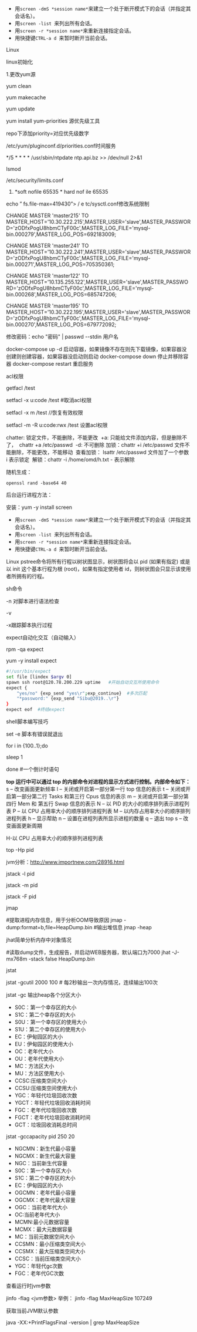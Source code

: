 - 用`screen -dmS *session name*`来建立一个处于断开模式下的会话（并指定其会话名）。
- 用`screen -list `来列出所有会话。
- 用`screen -r *session name*`来重新连接指定会话。
- 用快捷键`CTRL-a d `来暂时断开当前会话。

Linux

linux初始化

1.更改yum源

yum clean

yum makecache

yum update

yum install yum-priorities 源优先级工具

repo下添加priority=对应优先级数字

/etc/yum/pluginconf.d/priorities.conf时间服务

*/5 * * * * /usr/sbin/ntpdate ntp.api.bz >> /dev/null 2>&1

lsmod

/etc/security/limits.conf

1. *soft nofile 65535 * hard nof ile 65535 

echo ” fs.file-max=419430”> / e tc/sysctl.conf修改系统限制



CHANGE MASTER 'master215' TO MASTER_HOST='10.30.222.215',MASTER_USER='slave',MASTER_PASSWORD='zODfxPogU8hbmCTyF00c',MASTER_LOG_FILE='mysql-bin.000279',MASTER_LOG_POS=692183009;

CHANGE MASTER 'master241'  TO MASTER_HOST='10.30.222.241',MASTER_USER='slave',MASTER_PASSWORD='zODfxPogU8hbmCTyF00c',MASTER_LOG_FILE='mysql-bin.000271',MASTER_LOG_POS=705350361;

CHANGE MASTER  'master122'  TO MASTER_HOST='10.135.255.122',MASTER_USER='slave',MASTER_PASSWORD='zODfxPogU8hbmCTyF00c',MASTER_LOG_FILE='mysql-bin.000268',MASTER_LOG_POS=685747206;

CHANGE MASTER 'master195'  TO MASTER_HOST='10.30.222.195',MASTER_USER='slave',MASTER_PASSWORD='zODfxPogU8hbmCTyF00c',MASTER_LOG_FILE='mysql-bin.000270',MASTER_LOG_POS=679772092;





修改密码：echo "密码" | passwd --stdin 用户名

docker-compose up -d 启动容器，如果镜像不存在则先下载镜像，如果容器没创建则创建容器，如果容器没启动则启动
docker-compose down 停止并移除容器
docker-compose restart 重启服务

acl权限

getfacl /test

setfacl -x u:code /test     #取消acl权限

setfacl -x m /test                 //恢复有效权限

setfacl -m -R u:code:rwx /test  设置acl权限

chatter: 锁定文件，不能删除，不能更改
​        +a:  只能给文件添加内容，但是删除不了，
​              chattr +a  /etc/passwd
​        -d:      不可删除
​        加锁：chattr +i  /etc/passwd       文件不能删除，不能更改，不能移动
​        查看加锁： lsattr /etc/passwd      文件加了一个参数 i 表示锁定
​        解锁：chattr -i /home/omd/h.txt    - 表示解除

随机生成：

```
openssl rand -base64 40
```

后台运行进程方法：

安装：yum -y install screen

- 用`screen -dmS *session name*`来建立一个处于断开模式下的会话（并指定其会话名）。
- 用`screen -list `来列出所有会话。
- 用`screen -r *session name*`来重新连接指定会话。
- 用快捷键`CTRL-a d `来暂时断开当前会话。

Linux pstree命令将所有行程以树状图显示，树状图将会以 pid (如果有指定) 或是以 init 这个基本行程为根 (root)，如果有指定使用者 id，则树状图会只显示该使用者所拥有的行程。

sh命令

-n 对脚本进行语法检查

-v

-x跟踪脚本执行过程



expect自动化交互（自动输入）

rpm -qa expect

yum -y install expect

```bash
#!/usr/bin/expect
set file [lindex $argv 0]
spawn ssh root@120.78.200.229 uptime   #开始自动交互所使用命令
expect {
    "yes/no" {exp_send "yes\r";exp_continue}  #多次匹配
    "*password:" {exp_send "Sibu@2019..\r"}
}
expect eof  #终结expect
```





shell脚本编写技巧

set -e   脚本有错误就退出

for i in {100..1};do

   sleep 1

done          #一个倒计时语句



**top 运行中可以通过 top 的内部命令对进程的显示方式进行控制。内部命令如下：**
s – 改变画面更新频率
l – 关闭或开启第一部分第一行 top 信息的表示
t – 关闭或开启第一部分第二行 Tasks 和第三行 Cpus 信息的表示
m – 关闭或开启第一部分第四行 Mem 和 第五行 Swap 信息的表示
N – 以 PID 的大小的顺序排列表示进程列表
P – 以 CPU 占用率大小的顺序排列进程列表
M – 以内存占用率大小的顺序排列进程列表
h – 显示帮助
n – 设置在进程列表所显示进程的数量
q – 退出 top
s – 改变画面更新周期

H-以 CPU 占用率大小的顺序排列进程列表

top -Hp pid

jvm分析：http://www.importnew.com/28916.html

jstack -l pid

jstack -m pid

jstack -F pid

jmap

\#提取进程内存信息，用于分析OOM导致原因
jmap -dump:format=b,file=HeapDump.bin <pid>
\#输出堆信息
jmap -heap <PID> 

jhat简单分析内存中对象情况

\#读取dump文件，生成报告，并启动WEB服务器，默认端口为7000
jhat -J-mx768m -stack false HeapDump.bin 

jstat

jstat -gcutil <pid> 2000 100 # 每2秒输出一次内存情况，连续输出100次

jstat -gc<pid> 输出heap各个分区大小

- S0C：第一个幸存区的大小
- S1C：第二个幸存区的大小
- S0U：第一个幸存区的使用大小
- S1U：第二个幸存区的使用大小
- EC：伊甸园区的大小
- EU：伊甸园区的使用大小
- OC：老年代大小
- OU：老年代使用大小
- MC：方法区大小
- MU：方法区使用大小
- CCSC:压缩类空间大小
- CCSU:压缩类空间使用大小
- YGC：年轻代垃圾回收次数
- YGCT：年轻代垃圾回收消耗时间
- FGC：老年代垃圾回收次数
- FGCT：老年代垃圾回收消耗时间
- GCT：垃圾回收消耗总时间

jstat -gccapacity pid 250 20

- NGCMN：新生代最小容量
- NGCMX：新生代最大容量
- NGC：当前新生代容量
- S0C：第一个幸存区大小
- S1C：第二个幸存区的大小
- EC：伊甸园区的大小
- OGCMN：老年代最小容量
- OGCMX：老年代最大容量
- OGC：当前老年代大小
- OC:当前老年代大小
- MCMN:最小元数据容量
- MCMX：最大元数据容量
- MC：当前元数据空间大小
- CCSMN：最小压缩类空间大小
- CCSMX：最大压缩类空间大小
- CCSC：当前压缩类空间大小
- YGC：年轻代gc次数
- FGC：老年代GC次数

查看运行时jvm参数 

jinfo -flag <jvm参数> <pid>
举例：
jinfo -flag MaxHeapSize 107249



获取当前JVM默认参数 

java -XX:+PrintFlagsFinal -version | grep MaxHeapSize